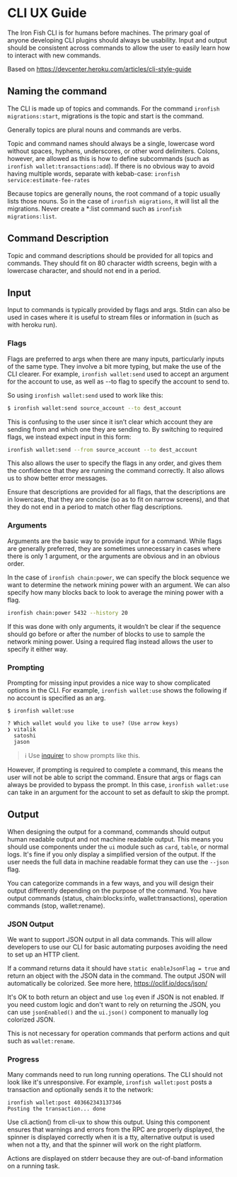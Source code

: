 # CLI UX Guide

The Iron Fish CLI is for humans before machines. The primary goal of anyone developing CLI plugins should always be usability. Input and output should be consistent across commands to allow the user to easily learn how to interact with new commands.

Based on https://devcenter.heroku.com/articles/cli-style-guide

## Naming the command
The CLI is made up of topics and commands. For the command `ironfish migrations:start`, migrations is the topic and start is the command.

Generally topics are plural nouns and commands are verbs.

Topic and command names should always be a single, lowercase word without spaces, hyphens, underscores, or other word delimiters. Colons, however, are allowed as this is how to define subcommands (such as `ironfish wallet:transactions:add`). If there is no obvious way to avoid having multiple words, separate with kebab-case: `ironfish service:estimate-fee-rates`

Because topics are generally nouns, the root command of a topic usually lists those nouns. So in the case of `ironfish migrations`, it will list all the migrations. Never create a *:list command such as `ironfish migrations:list`.

## Command Description
Topic and command descriptions should be provided for all topics and commands. They should fit on 80 character width screens, begin with a lowercase character, and should not end in a period.

## Input
Input to commands is typically provided by flags and args. Stdin can also be used in cases where it is useful to stream files or information in (such as with heroku run).

### Flags

Flags are preferred to args when there are many inputs, particularly inputs of the same type. They involve a bit more typing, but make the use of the CLI clearer. For example, `ironfish wallet:send` used to accept an argument for the account to use, as well as --to flag to specify the account to send to.

So using `ironfish wallet:send` used to work like this:

```bash
$ ironfish wallet:send source_account --to dest_account
```

This is confusing to the user since it isn’t clear which account they are sending from and which one they are sending to. By switching to required flags, we instead expect input in this form:

```bash
ironfish wallet:send --from source_account --to dest_account
```

This also allows the user to specify the flags in any order, and gives them the confidence that they are running the command correctly. It also allows us to show better error messages.

Ensure that descriptions are provided for all flags, that the descriptions are in lowercase, that they are concise (so as to fit on narrow screens), and that they do not end in a period to match other flag descriptions.


### Arguments
Arguments are the basic way to provide input for a command. While flags are generally preferred, they are sometimes unnecessary in cases where there is only 1 argument, or the arguments are obvious and in an obvious order.

In the case of `ironfish chain:power`, we can specify the block sequence we want to determine the network mining power  with an argument. We can also specify how many blocks back to look to average the mining power with a flag.

```bash
ironfish chain:power 5432 --history 20
```

If this was done with only arguments, it wouldn’t be clear if the sequence should go before or after the number of blocks to use to sample the network mining power. Using a required flag instead allows the user to specify it either way.

### Prompting
Prompting for missing input provides a nice way to show complicated options in the CLI. For example, `ironfish wallet:use` shows the following if no account is specified as an arg.

```
$ ironfish wallet:use

? Which wallet would you like to use? (Use arrow keys)
❯ vitalik
  satoshi
  jason
```

> ℹ️ Use [inquirer](https://github.com/sboudrias/Inquirer.js) to show prompts like this.

However, if prompting is required to complete a command, this means the user will not be able to script the command. Ensure that args or flags can always be provided to bypass the prompt. In this case, `ironfish wallet:use` can take in an argument for the account to set as default to skip the prompt.

## Output

When designing the output for a command, commands should output human readable output and not machine readable output. This means you should use components under the `ui` module such as `card`, `table`, or normal logs. It's fine if you only display a simplified version of the output. If the user needs the full data in machine readable format they can use the `--json` flag.

You can categorize commands in a few ways, and you will design their output differently depending on the purpose of the command. You have output commands (status, chain:blocks:info, wallet:transactions), operation commands (stop, wallet:rename).

### JSON Output

We want to support JSON output in all data commands. This will allow developers to use our CLI for basic automating purposes avoiding the need to set up an HTTP client.

If a command returns data it should have `static enableJsonFlag = true` and return an object with the JSON data in the command. The output JSON will automatically be colorized. See more here, https://oclif.io/docs/json/

It's OK to both return an object and use `log` even if JSON is not enabled. If you need custom logic and don't want to rely on returning the JSON, you can use `jsonEnabled()` and the `ui.json()` component to manually log colorized JSON.

This is not necessary for operation commands that perform actions and quit such as `wallet:rename`.

### Progress

Many commands need to run long running operations. The CLI should not look like it's unresponsive. For example, `ironfish wallet:post` posts a transaction and optionally sends it to the network:

```
ironfish wallet:post 403662343137346
Posting the transaction... done
```

Use cli.action() from cli-ux to show this output. Using this component ensures that warnings and errors from the RPC are properly displayed, the spinner is displayed correctly when it is a tty, alternative output is used when not a tty, and that the spinner will work on the right platform.

Actions are displayed on stderr because they are out-of-band information on a running task.
